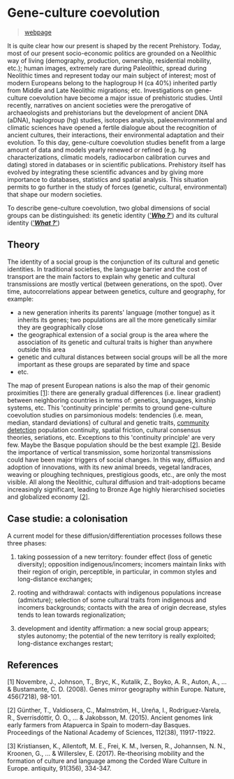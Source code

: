 # Gene-culture coevolution
> [webpage](https://zoometh.github.io/aDNA/)

It is quite clear how our present is shaped by the recent Prehistory.
Today, most of our present socio-economic politics are grounded on a
Neolithic way of living (demography, production, ownership, residential
mobility, etc.); human images, extremely rare during Paleolithic, spread
during Neolithic times and represent today our main subject of interest;
most of modern Europeans belong to the haplogroup H (ca 40%) inherited
partly from Middle and Late Neolithic migrations; etc. Investigations on
gene-culture coevolution have become a major issue of prehistoric
studies. Until recently, narratives on ancient societies were the
prerogative of archaeologists and prehistorians but the development of
ancient DNA (aDNA), haplogroup (hg) studies, isotopes analysis,
paleoenvironmental and climatic sciences have opened a fertile dialogue
about the recognition of ancient cultures, their interactions, their
environmental adaptation and their evolution. To this day, gene-culture
coevolution studies benefit from a large amount of data and models
yearly renewed or refined (e.g. hg characterizations, climatic models,
radiocarbon calibration curves and dating) stored in databases or in
scientific publications. Prehistory itself has evolved by integrating
these scientific advances and by giving more importance to databases,
statistics and spatial analysis. This situation permits to go further in
the study of forces (genetic, cultural, environmental) that shape our
modern societies. 

To describe gene-culture coevolution, two
global dimensions of social groups can be distinguished: its genetic
identity (['***Who ?***'](https://github.com/zoometh/thomashuet/blob/main/README.md#who)) and its cultural identity (['***What ?***'](https://github.com/zoometh/thomashuet/blob/main/README.md#what))

## Theory

The identity of a social group is the conjunction of its cultural and
genetic identities. In traditional societies, the language barrier and
the cost of transport are the main factors to explain why genetic and
cultural transmissions are mostly vertical (between generations, on the
spot). Over time, autocorrelations appear between genetics, culture and
geography, for example: 

* a new generation inherits its parents' language (mother tongue) as it inherits its genes; two populations are all the
more genetically similar they are geographically close
* the geographical extension of a social group is the area where the association of its genetic and cultural traits is higher than anywhere outside this area
* genetic and cultural distances between social groups will be all the more important as these groups are separated by time and space
* etc. 

The map of present European nations is also the map of their genomic proximities [[1]](#1): there are generally gradual differences (i.e.
linear gradient) between neighboring countries in terms of: genetics, languages, kinship systems, etc. This 'continuity principle' permits to
ground gene-culture coevolution studies on parsimonious models: tendencies (i.e. mean, median, standard deviations) of cultural and genetic traits, [community detetction](https://zoometh.github.io/aDNA/#Community_detection)
population continuity, spatial friction, cultural consensus theories, seriations, etc. Exceptions to this 'continuity principle' are very few.
Maybe the Basque population should be the best example [[2]](#2). Beside the importance of vertical transmission, some horizontal
transmissions could have been major triggers of social changes. In this way, diffusion and adoption of innovations, with its new animal breeds,
vegetal landraces, weaving or ploughing techniques, prestigious goods, etc., are only the most visible. All along the Neolithic, cultural
diffusion and trait-adoptions became increasingly significant, leading to Bronze Age highly hierarchised societies and globalized economy
[[2]](#2).

## Case studie: a colonisation

A current model for these diffusion/differentiation processes follows
these three phases:

1.  taking possession of a new territory: founder effect (loss of
    genetic diversity); opposition indigenous/incomers; incomers
    maintain links with their region of origin, perceptible, in
    particular, in common styles and long-distance exchanges;

2.  rooting and withdrawal: contacts with indigenous populations
    increase (admixture); selection of some cultural traits from
    indigenous and incomers backgrounds; contacts with the area of
    origin decrease, styles tends to lean towards regionalization;

3.  development and identity affirmation: a new social group appears;
    styles autonomy; the potential of the new territory is really
    exploited; long-distance exchanges restart;
    
## References
<a id="1">[1]</a>
Novembre, J., Johnson, T., Bryc, K., Kutalik, Z., Boyko, A. R., Auton, A., ... & Bustamante, C. D. (2008). Genes mirror geography within Europe. Nature, 456(7218), 98-101.

<a id="2">[2]</a>
Günther, T., Valdiosera, C., Malmström, H., Ureña, I., Rodriguez-Varela, R., Sverrisdóttir, Ó. O., ... & Jakobsson, M. (2015). Ancient genomes link early farmers from Atapuerca in Spain to modern-day Basques. Proceedings of the National Academy of Sciences, 112(38), 11917-11922.

<a id="3">[3]</a>
Kristiansen, K., Allentoft, M. E., Frei, K. M., Iversen, R., Johannsen, N. N., Kroonen, G., ... & Willerslev, E. (2017). Re-theorising mobility and the formation of culture and language among the Corded Ware Culture in Europe. antiquity, 91(356), 334-347.
